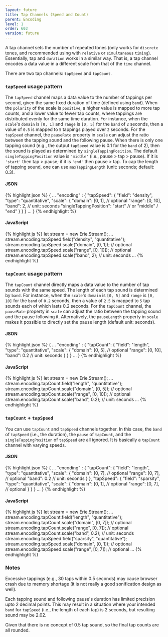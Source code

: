 ```yaml
---
layout: future
title: Tap Channels (Speed and Count)
parent: Encoding
level: 1
order: 603
version: future
---
```


A tap channel sets the number of repeated tones (only works for `discrete` tones, and recommended using with `relative` or `simultaneous` `timing`).
Essentially, tap and `duration` works in a similar way.
That is, a tap channel encodes a data value in a different scale from that of the `time` channel.

There are two tap channels: `tapSpeed` and `tapCount`.

### `tapSpeed` usage pattern

The `tapSpeed` channel maps a data value to the number of tappings per second, given the same fixed duration of time (defined using `band`).
When the `polarity` of the scale is `positive`, a higher value is mapped to more tap counts, and a lower value to fewer tap counts,
where tappings are distributed evenly for the same time duration.
For instance, when the `scale`'s `domain` is `[0, 1]` and `range` is `[0, 5]` for the `band` of `2` seconds,
then a value of `0.5` is mapped to `5` tappings played over `2` seconds.
For the `tapSpeed` channel, the `pauseRate` property in `scale` can adjust the ratio between the tapping sound and the following pause.
When there is only one tapping sound (e.g., the output `tapSpeed` value is 0.1 for the `band` of 2), then the sound is played as determined by `singleTappingPosition`.
The default `singleTappingPosition` value is `'middle'` (i.e., pause > tap > pause).
If it is `'start'` then tap > pause; if it is `'end'` then pause > tap.
To cap the length of tapping sound, one can use `maxTappingLength` (unit: seconds; default: 0.3).

<code-groups>
<code-group>
<h4>JSON</h4>
{% highlight json %}
{
  ...
  "encoding" : {
    "tapSpeed": {
      "field": "density",
      "type": "quantitative",
      "scale": {
        "domain": [0, 1], // optional
        "range": [0, 10],
        "band": 2, // unit: seconds
        "singleTappingPosition": "start" // or "middle" / "end"
      }
    }
  }
  ...
}
{% endhighlight %}
</code-group>
<code-group>
<h4>JavaScript</h4>
{% highlight js %}
let stream = new Erie.Stream();
...
stream.encoding.tapSpeed.field("density", "quantitative");
stream.encoding.tapSpeed.scale("domain", [0, 1]); // optional
stream.encoding.tapSpeed.scale("range", [0, 10]); // optional
stream.encoding.tapSpeed.scale("band", 2); // unit: seconds
...
{% endhighlight %}
</code-group>
</code-groups>

<!-- todo: example -->

### `tapCount` usage pattern

The `tapCount` channel directly maps a data value to the number of tap sounds with the same speed.
The length of each tap sound is determined by `band`.
For instance, when the `scale`'s `domain` is `[0, 5]` and `range` is `[0, 10]` for the `band` of `0.2` seconds,
then a value of `2.5` is mapped to `5` tap sounds each of which lasts 0.2 seconds.
For the `tapCount` channel, the `pauseRate` property in `scale` can adjust the ratio between the tapping sound and the pause following it.
Alternatively, the `pauseLength` property in `scale` makes it possible to directly set the pause length (default unit: seconds).

<code-groups>
<code-group>
<h4>JSON</h4>
{% highlight json %}
{
  ...
  "encoding" : {
    "tapCount": {
      "field": "length",
      "type": "quantitative",
      "scale": {
        "domain": [0, 5], // optional
        "range": [0, 10],
        "band": 0.2 // unit: seconds
      }
    }
  }
  ...
}
{% endhighlight %}
</code-group>
<code-group>
<h4>JavaScript</h4>
{% highlight js %}
let stream = new Erie.Stream();
...
stream.encoding.tapCount.field("length", "quantitative");
stream.encoding.tapCount.scale("domain", [0, 5]); // optional
stream.encoding.tapCount.scale("range", [0, 10]); // optional
stream.encoding.tapCount.scale("band", 0.2); // unit: seconds
...
{% endhighlight %}
</code-group>
</code-groups>

<!-- todo: example -->

### `tapCount` + `tapSpeed`

You can use `tapCount` and `tapSpeed` channels together. In this case, the `band` of `tapSpeed` (i.e., the duration), the `pause` of `tapCount`, and the `singleTappingPosition` of `tapSpeed` are all ignored.
It is basically a `tapCount` channel with varying speeds.

<code-groups>
<code-group>
<h4>JSON</h4>
{% highlight json %}
{
  ...
  "encoding" : {
    "tapCount": {
      "field": "length",
      "type": "quantitative",
      "scale": {
        "domain": [0, 7], // optional
        "range": [0, 7], // optional
        "band": 0.2 // unit: seconds
      }
    },
     "tapSpeed": {
      "field": "sparsity",
      "type": "quantitative",
      "scale": {
        "domain": [0, 1], // optional
        "range": [0, 7], // optional
      }
    }
  }
  ...
}
{% endhighlight %}
</code-group>
<code-group>
<h4>JavaScript</h4>
{% highlight js %}
let stream = new Erie.Stream();
...
stream.encoding.tapCount.field("length", "quantitative");
stream.encoding.tapCount.scale("domain", [0, 7]); // optional
stream.encoding.tapCount.scale("range", [0, 7]); // optional
stream.encoding.tapCount.scale("band", 0.2); // unit: seconds
stream.encoding.tapSpeed.field("sparsity", "quantitative");
stream.encoding.tapSpeed.scale("domain", [0, 1]); // optional
stream.encoding.tapSpeed.scale("range", [0, 7]); // optional
...
{% endhighlight %}
</code-group>
</code-groups>

### Notes

Excessive tappings (e.g., 30 taps within 0.5 seconds) may cause browser crash due to memory shortage (it is not really a good sonification design as well).

Each tapping sound and following pause's duration has limited precision upto 2 decimal points.
This may result in a situation where your intended `band` for `tapSpeed` (i.e., the length of each tap) is 2 seconds, but resulting sound may be 2.02.

Given that there is no concept of 0.5 tap sound, so the final tap counts are all rounded.
